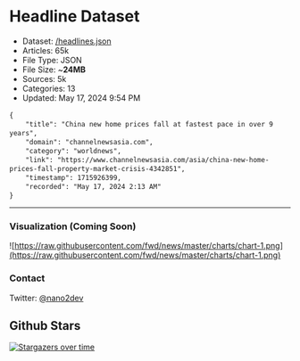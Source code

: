 # Headline Dataset

- Dataset: [/headlines.json](https://raw.githubusercontent.com/fwd/news/master/headlines.json) 
- Articles: 65k
- File Type: JSON
- File Size: ~**24MB**
- Sources: 5k
- Categories: 13
- Updated: May 17, 2024 9:54 PM

```
{
    "title": "China new home prices fall at fastest pace in over 9 years",
    "domain": "channelnewsasia.com",
    "category": "worldnews",
    "link": "https://www.channelnewsasia.com/asia/china-new-home-prices-fall-property-market-crisis-4342851",
    "timestamp": 1715926399,
    "recorded": "May 17, 2024 2:13 AM"
}
```

---

### Visualization (Coming Soon)

![https://raw.githubusercontent.com/fwd/news/master/charts/chart-1.png](https://raw.githubusercontent.com/fwd/news/master/charts/chart-1.png)

### Contact 

Twitter: [@nano2dev](https://twitter.com/nano2dev)

## Github Stars

[![Stargazers over time](https://starchart.cc/fwd/news.svg)](https://starchart.cc/fwd/news)
